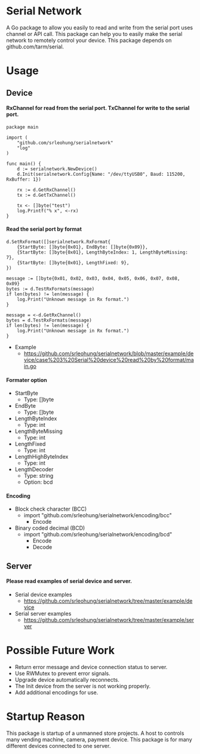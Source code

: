 # Serial Network
A Go package to allow you easily to read and write from the serial port uses channel or API call. This package can help you to easily make the serial network to remotely control your device. This package depends on github.com/tarm/serial.

# Usage

## Device

#### RxChannel for read from the serial port. TxChannel for write to the serial port.
```
package main

import (
	"github.com/srleohung/serialnetwork"
	"log"
)

func main() {
	d := serialnetwork.NewDevice()
	d.Init(serialnetwork.Config{Name: "/dev/ttyUSB0", Baud: 115200, RxBuffer: 1})

	rx := d.GetRxChannel()
	tx := d.GetTxChannel()

	tx <- []byte("test")
	log.Printf("% x", <-rx)
}
```

#### Read the serial port by format
```
d.SetRxFormat([]serialnetwork.RxFormat{
	{StartByte: []byte{0x01}, EndByte: []byte{0x09}},
	{StartByte: []byte{0x01}, LengthByteIndex: 1, LengthByteMissing: 7},
	{StartByte: []byte{0x01}, LengthFixed: 9},
})

message := []byte{0x01, 0x02, 0x03, 0x04, 0x05, 0x06, 0x07, 0x08, 0x09}
bytes := d.TestRxFormats(message)
if len(bytes) != len(message) {
	log.Print("Unknown message in Rx format.")
}

message = <-d.GetRxChannel()
bytes = d.TestRxFormats(message)
if len(bytes) != len(message) {
	log.Print("Unknown message in Rx format.")
}
```
* Example
  * https://github.com/srleohung/serialnetwork/blob/master/example/device/case%203%20Serial%20device%20read%20by%20format/main.go

#### Formater option
* StartByte 
  * Type: []byte
* EndByte
  * Type: []byte
* LengthByteIndex
  * Type: int
* LengthByteMissing
  * Type: int
* LengthFixed
  * Type: int
* LengthHighByteIndex
  * Type: int
* LengthDecoder
  * Type: string
  * Option: bcd

#### Encoding
* Block check character (BCC) 
  * import "github.com/srleohung/serialnetwork/encoding/bcc"
    * Encode
* Binary coded decimal (BCD) 
  * import "github.com/srleohung/serialnetwork/encoding/bcd"
    * Encode
    * Decode

## Server

#### Please read examples of serial device and server.
* Serial device examples
  * https://github.com/srleohung/serialnetwork/tree/master/example/device
* Serial server examples 
  * https://github.com/srleohung/serialnetwork/tree/master/example/server

# Possible Future Work
* Return error message and device connection status to server.
* Use RWMutex to prevent error signals.
* Upgrade device automatically reconnects.
* The Init device from the server is not working properly.
* Add additional encodings for use.

# Startup Reason
This package is startup of a unmanned store projects. A host to controls many vending machine, camera, payment device. This package is for many different devices connected to one server.